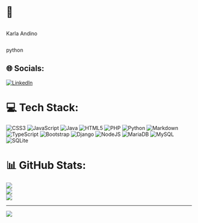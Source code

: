 # 💫

<!DOCTYPE html>
<html>
<head>
  <style>
    .marquee {
      width: 100%;
      overflow: hidden;
      white-space: nowrap;
      box-sizing: border-box;
    }
    
    .marquee p {
      display: inline-block;
      padding-left: 100%;
      animation: marquee 15s linear infinite;
    }
    
    @keyframes marquee {
      0% { transform: translate(100%, 0); }
      100% { transform: translate(-100%, 0); }
    }
  </style>
</head>
<body>
  <div class="marquee">
    <p>Karla Andino</p>
  </div>
</body>
</html>

python


## 🌐 Socials:
[![LinkedIn](https://img.shields.io/badge/LinkedIn-%230077B5.svg?logo=linkedin&logoColor=white)](https://linkedin.com/in/https://www.linkedin.com/in/karla-andino/) 

# 💻 Tech Stack:
![CSS3](https://img.shields.io/badge/css3-%231572B6.svg?style=plastic&logo=css3&logoColor=white) ![JavaScript](https://img.shields.io/badge/javascript-%23323330.svg?style=plastic&logo=javascript&logoColor=%23F7DF1E) ![Java](https://img.shields.io/badge/java-%23ED8B00.svg?style=plastic&logo=openjdk&logoColor=white) ![HTML5](https://img.shields.io/badge/html5-%23E34F26.svg?style=plastic&logo=html5&logoColor=white) ![PHP](https://img.shields.io/badge/php-%23777BB4.svg?style=plastic&logo=php&logoColor=white) ![Python](https://img.shields.io/badge/python-3670A0?style=plastic&logo=python&logoColor=ffdd54) ![Markdown](https://img.shields.io/badge/markdown-%23000000.svg?style=plastic&logo=markdown&logoColor=white) ![TypeScript](https://img.shields.io/badge/typescript-%23007ACC.svg?style=plastic&logo=typescript&logoColor=white) ![Bootstrap](https://img.shields.io/badge/bootstrap-%238511FA.svg?style=plastic&logo=bootstrap&logoColor=white) ![Django](https://img.shields.io/badge/django-%23092E20.svg?style=plastic&logo=django&logoColor=white) ![NodeJS](https://img.shields.io/badge/node.js-6DA55F?style=plastic&logo=node.js&logoColor=white) ![MariaDB](https://img.shields.io/badge/MariaDB-003545?style=plastic&logo=mariadb&logoColor=white) ![MySQL](https://img.shields.io/badge/mysql-%2300000f.svg?style=plastic&logo=mysql&logoColor=white) ![SQLite](https://img.shields.io/badge/sqlite-%2307405e.svg?style=plastic&logo=sqlite&logoColor=white)
# 📊 GitHub Stats:
![](https://github-readme-stats.vercel.app/api?username=Kandinor&theme=dark&hide_border=false&include_all_commits=false&count_private=false)<br/>
![](https://github-readme-streak-stats.herokuapp.com/?user=Kandinor&theme=dark&hide_border=false)<br/>
![](https://github-readme-stats.vercel.app/api/top-langs/?username=Kandinor&theme=dark&hide_border=false&include_all_commits=false&count_private=false&layout=compact)

---
[![](https://visitcount.itsvg.in/api?id=Kandinor&icon=0&color=3)](https://visitcount.itsvg.in)

<!-- Proudly created with GPRM ( https://gprm.itsvg.in ) -->
